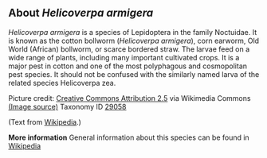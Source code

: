 **About *Helicoverpa armigera***
-------------------------
*Helicoverpa armigera* is a species of Lepidoptera in the family 
Noctuidae. It is known as the cotton bollworm (*Helicoverpa 
armigera*), corn earworm, Old World (African) bollworm, or scarce 
bordered straw. The larvae feed on a wide range of plants, including 
many important cultivated crops. It is a major pest in cotton and one 
of the most polyphagous and cosmopolitan pest species. It should not 
be confused with the similarly named larva of the related species 
Helicoverpa zea.


Picture credit: [Creative Commons Attribution 2.5](https://creativecommons.org/licenses/by/2.5) via Wikimedia Commons [(Image source)](https://en.wikipedia.org/wiki/File:Helicoverpa_armigera.jpg)
Taxonomy ID [29058](https://www.uniprot.org/taxonomy/29058)

(Text from [Wikipedia](https://en.wikipedia.org/).)

**More information**
General information about this species can be found in [Wikipedia](https://en.wikipedia.org/wiki/Helicoverpa_armigera)
